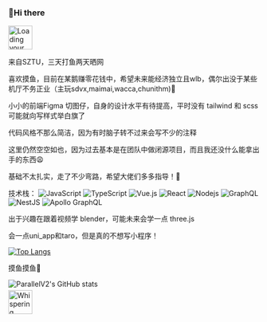 ### :taco:Hi there

<img src="https://github.githubassets.com/images/mona-loading-default.gif" width="48" alt="Loading your activity..." class="mt-4 hide-reduced-motion">

来自SZTU，三天打鱼两天晒网

喜欢摸鱼，目前在某鹅赚零花钱中，希望未来能经济独立且wlb，偶尔出没于某些机厅不务正业（主玩sdvx,maimai,wacca,chunithm):space_invader:

小小的前端Figma 切图仔，自身的设计水平有待提高，平时没有 tailwind 和 scss 可能就向写样式举白旗了

代码风格不那么简洁，因为有时脑子转不过来会写不少的注释

这里仍然空空如也，因为过去基本是在团队中做闭源项目，而且我还没什么能拿出手的东西:weary:

基础不太扎实，走了不少弯路，希望大佬们多多指导！:honey_pot:

技术栈：
![JavaScript](https://img.shields.io/badge/-JavaScript-black?style=flat-square&logo=javascript)
![TypeScript](https://img.shields.io/badge/-TypeScript-007ACC?style=flat-square&logo=typescript&logoColor=white)
![Vue.js](https://img.shields.io/badge/-Vue.js-%232c3e50?style=flat-square&logo=Vue.js)
![React](https://img.shields.io/badge/-React-black?style=flat-square&logo=react)
![Nodejs](https://img.shields.io/badge/-Nodejs-black?style=flat-square&logo=Node.js)
![GraphQL](https://img.shields.io/badge/-GraphQL-E10098?style=flat-square&logo=graphql)
![NestJS](https://img.shields.io/badge/nestjs-%23E0234E.svg?style=flat-square&logo=nestjs&logoColor=white)
![Apollo GraphQL](https://img.shields.io/badge/-Apollo%20GraphQL-311C87?style=flat-square&logo=apollo-graphql)

出于兴趣在跟着视频学 blender，可能未来会学一点 three.js

会一点uni_app和taro，但是真的不想写小程序！

[![Top Langs](https://github-readme-stats.vercel.app/api/top-langs/?username=parallelV2)](https://github.com/parallelV2/github-readme-stats)

摸鱼摸鱼:poultry_leg:

![ParallelV2's GitHub stats](https://github-readme-stats.vercel.app/api?username=parallelV2&count_private=true&hide_rank=true)

<img alt="Whispering..." style="margin-top: -10px" class="mr-3" src="https://github.githubassets.com/images/mona-whisper.gif" width="48" height="48">

